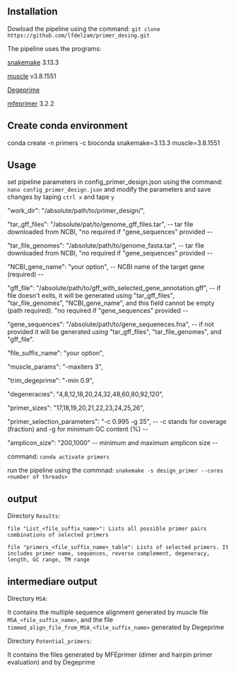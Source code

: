 ## Installation ##
Dowload the pipeline using the command:
	`git clone https://github.com/lfdelzam/primer_desing.git`

The pipeline uses the programs:

[snakemake](https://snakemake.github.io) 3.13.3

[muscle](http://www.drive5.com/muscle) v3.8.1551

[Degeprime](https://github.com/andand/DEGEPRIME)

[mfeprimer](https://github.com/quwubin/MFEprimer-3.0/releases/tag/v3.2.2) 3.2.2

## Create conda environment ##

conda create -n primers -c bioconda snakemake=3.13.3 muscle=3.8.1551

## Usage ##

set pipeline parameters in config_primer_design.json using the command:
`nano config_primer_design.json`
and modify the parameters and save changes by taping `ctrl x` and tape `y`

  "work_dir": "/absolute/path/to/primer_design/",

  "tar_gff_files": "/absolute/pat/to/genome_gff_files.tar",   -- tar file downloaded from NCBI, "no required if "gene_sequences" provided --

  "tar_file_genomes": "/absolute/path/to/genome_fasta.tar",   -- tar file downloaded from NCBI, "no required if "gene_sequences" provided --

  "NCBI_gene_name": "your option", -- NCBI name of the target gene (required) --

  "gff_file": "/absolute/path/to/gff_with_selected_gene_annotation.gff", -- if file doesn't exits, it will be generated using "tar_gff_files", "tar_file_genomes", "NCBI_gene_name", and this field cannot be empty (path required). "no required if "gene_sequences" provided --

  "gene_sequences": "/absolute/path/to/gene_sequeneces.fna",  -- if not provided it will be generated using "tar_gff_files", "tar_file_genomes", and "gff_file".

  "file_suffix_name": "your option",

  "muscle_params": "-maxiters 3",

  "trim_degeprime": "-min 0.9",

  "degeneracies": "4,8,12,18,20,24,32,48,60,80,92,120",

  "primer_sizes": "17,18,19,20,21,22,23,24,25,26",

  "primer_selection_parameters": "-c 0.995 -g 35", -- -c stands for coverage (fraction) and -g for minimum GC content (%) --

  "amplicon_size": "200,1000" -- minimum and maximum amplicon size --

command:
`conda activate primers`

run the pipeline using the commnad:
`snakemake -s design_primer --cores <number of threads>`

## output ##

Directory `Results`:

	file "List_<file_suffix_name>": Lists all possible primer pairs combinations of selected primers

	file "primers_<file_suffix_name>_table": Lists of selected primers. It includes primer name, sequences, reverse complement, degeneracy, length, GC range, TM range


## intermediare output ##

Directory `MSA`:

It contains the multiple sequence alignment generated by muscle file `MSA_<file_suffix_name>`, and the file `timmed_align_file_from_MSA_<file_suffix_name>` generated by Degeprime

Directory `Potential_primers`:

It contains the files generated by MFEprimer (dimer and hairpin primer evaluation) and by Degeprime
